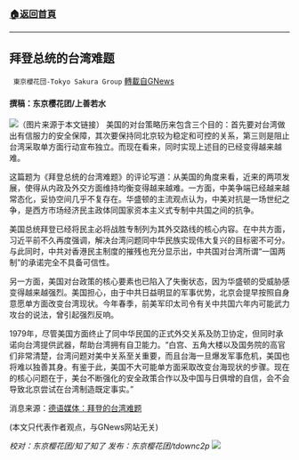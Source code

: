 ###  [:house:返回首頁](https://github.com/ourhimalayas/txt)
---


## 拜登总统的台湾难题
` 東京櫻花団-Tokyo Sakura Group` [轉載自GNews](https://gnews.org/zh-hans/1607844/)

#### 撰稿：东京樱花团/上善若水
![](https://assets.gnews.org/wp-content/uploads/2021/10/2-101.jpg)（图片来源于本文链接）
美国的对台策略历来包含三个目的：首先要对台湾做出有信服力的安全保障，其次要保持同北京较为稳定和可控的关系，第三则是阻止台湾采取单方面行动宣布独立。而现在看来，同时实现上述目的已经变得越来越难。

这篇题为《拜登总统的台湾难题》的评论写道：从美国的角度来看，近来的两项发展，使得从内政及外交方面维持均衡变得越来越难。一方面，中美争端已经越来越常态化，妥协空间几乎不复存在。华盛顿的主流观点认为，中美对抗是一场世纪之争，是西方市场经济民主政体同国家资本主义式专制中共国之间的抗争。

美国总统拜登已经将民主必将战胜专制列为其外交路线的核心内容。在中共方面，习近平前不久再度强调，解决台湾问题同中华民族实现伟大复兴的目标密不可分。与此同时，中共对香港民主制度的摧残也充分显示出，中共国对台湾所谓“一国两制”的承诺完全不具备可信性。

另一方面，美国对台政策的核心要素也已陷入了失衡状态，因为华盛顿的受威胁感变得越来越强烈。美国担心，由于中共日益明显的军事优势，北京会提早按照自身意愿单方面改变台湾现状。今年春季，前美军印太司令有关中共国六年内可能武力攻台的说法，曾引起强烈反响。

1979年，尽管美国方面终止了同中华民国的正式外交关系及防卫协定，但同时承诺向台湾提供武器，帮助台湾拥有自卫能力。“白宫、五角大楼以及国务院的高官们非常清楚，台湾问题对美中关系至关重要，而且台海一旦爆发军事危机，美国也将难以独善其身。有鉴于此，美国不大可能单方面采取改变台海现状的步骤。现在的核心问题在于，美台不断强化的安全政策合作以及中国与日俱增的自信，会不会导致北京尝试在台湾制造既定事实。”

消息来源：[德语媒体：拜登的台湾难题](https://www.dw.com/zh/%E5%BE%B7%E8%AF%AD%E5%AA%92%E4%BD%93%E6%8B%9C%E7%99%BB%E7%9A%84%E5%8F%B0%E6%B9%BE%E9%9A%BE%E9%A2%98/a-59564549)

(本文只代表作者观点，与GNews网站无关)

*校对：东京樱花团/知了知了
发布：东京樱花团/tdownc2p*
![](https://assets.gnews.org/wp-content/uploads/2021/07/image0-1-51.jpg)
